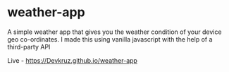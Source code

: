 # weather-app
A simple weather app that gives you the weather condition of your device geo co-ordinates. I made this using vanilla javascript with the help of a third-party API

Live - https://Devkruz.github.io/weather-app
